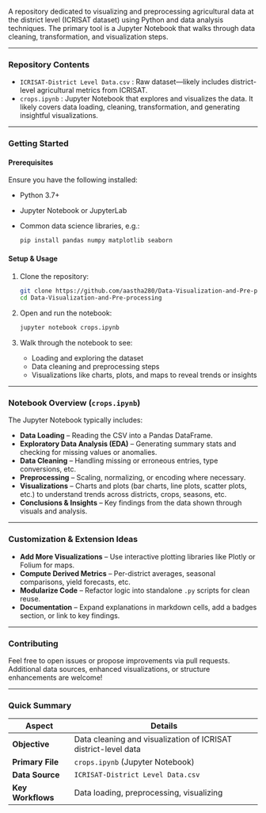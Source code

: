 A repository dedicated to visualizing and preprocessing agricultural data at the district level (ICRISAT dataset) using Python and data analysis techniques. The primary tool is a Jupyter Notebook that walks through data cleaning, transformation, and visualization steps.

---

### Repository Contents

* `ICRISAT-District Level Data.csv` : Raw dataset—likely includes district-level agricultural metrics from ICRISAT.
* `crops.ipynb` : Jupyter Notebook that explores and visualizes the data. It likely covers data loading, cleaning, transformation, and generating insightful visualizations.

---

### Getting Started

#### Prerequisites

Ensure you have the following installed:

* Python 3.7+
* Jupyter Notebook or JupyterLab
* Common data science libraries, e.g.:

  ```bash
  pip install pandas numpy matplotlib seaborn
  ```

#### Setup & Usage

1. Clone the repository:

   ```bash
   git clone https://github.com/aastha280/Data-Visualization-and-Pre-processing.git
   cd Data-Visualization-and-Pre-processing
   ```
2. Open and run the notebook:

   ```bash
   jupyter notebook crops.ipynb
   ```
3. Walk through the notebook to see:

   * Loading and exploring the dataset
   * Data cleaning and preprocessing steps
   * Visualizations like charts, plots, and maps to reveal trends or insights

---

### Notebook Overview (`crops.ipynb`)

The Jupyter Notebook typically includes:

* **Data Loading** – Reading the CSV into a Pandas DataFrame.
* **Exploratory Data Analysis (EDA)** – Generating summary stats and checking for missing values or anomalies.
* **Data Cleaning** – Handling missing or erroneous entries, type conversions, etc.
* **Preprocessing** – Scaling, normalizing, or encoding where necessary.
* **Visualizations** – Charts and plots (bar charts, line plots, scatter plots, etc.) to understand trends across districts, crops, seasons, etc.
* **Conclusions & Insights** – Key findings from the data shown through visuals and analysis.

---

### Customization & Extension Ideas

* **Add More Visualizations** – Use interactive plotting libraries like Plotly or Folium for maps.
* **Compute Derived Metrics** – Per-district averages, seasonal comparisons, yield forecasts, etc.
* **Modularize Code** – Refactor logic into standalone `.py` scripts for clean reuse.
* **Documentation** – Expand explanations in markdown cells, add a badges section, or link to key findings.

---

### Contributing

Feel free to open issues or propose improvements via pull requests. Additional data sources, enhanced visualizations, or structure enhancements are welcome!

---

### Quick Summary

| Aspect            | Details                                                        |
| ----------------- | -------------------------------------------------------------- |
| **Objective**     | Data cleaning and visualization of ICRISAT district-level data |
| **Primary File**  | `crops.ipynb` (Jupyter Notebook)                               |
| **Data Source**   | `ICRISAT-District Level Data.csv`                              |
| **Key Workflows** | Data loading, preprocessing, visualizing                       |

